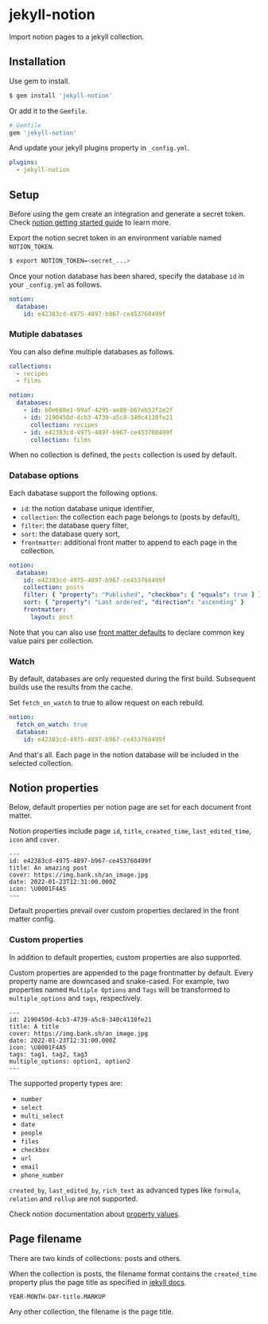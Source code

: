 # jekyll-notion

Import notion pages to a jekyll collection.

## Installation

Use gem to install.
```bash
$ gem install 'jekyll-notion'
```

Or add it to the `Gemfile`.
```ruby
# Gemfile
gem 'jekyll-notion'
```

And update your jekyll plugins property in `_config.yml`.

```yml
plugins:
  - jekyll-notion
```

## Setup

Before using the gem create an integration and generate a secret token. Check [notion getting started guide](https://developers.notion.com/docs/getting-started) to learn more.

Export the notion secret token in an environment variable named `NOTION_TOKEN`.

```bash
$ export NOTION_TOKEN=<secret_...>
```

Once your notion database has been shared, specify the  database `id` in your `_config.yml` as follows.

```yml
notion:
  database:
    id: e42383cd-4975-4897-b967-ce453760499f
```

### Mutiple dabatases

You can also define multiple databases as follows.

```yml
collections:
  - recipes
  - films

notion:
  databases:
    - id: b0e688e1-99af-4295-ae80-b67eb52f2e2f
    - id: 2190450d-4cb3-4739-a5c8-340c4110fe21
      collection: recipes
    - id: e42383cd-4975-4897-b967-ce453760499f 
      collection: films
```

When no collection is defined, the `posts` collection is used by default.

### Database options

Each dabatase support the following options.

* `id`: the notion database unique identifier,
* `collection`: the collection each page belongs to (posts by default),
* `filter`: the database query filter,
* `sort`: the database query sort,
* `frontmatter`: additional front matter to append to each page in the collection.

```yml
notion:
  database:
    id: e42383cd-4975-4897-b967-ce453760499f
    collection: posts
    filter: { "property": "Published", "checkbox": { "equals": true } }
    sort: { "property": "Last ordered", "direction": "ascending" }
    frontmatter:
      layout: post
```

Note that you can also use [front matter defaults](https://jekyllrb.com/docs/configuration/front-matter-defaults/) to declare common key value pairs per collection.

### Watch

By default, databases are only requested during the first build. Subsequent builds use the results from the cache.

Set `fetch_on_watch` to true to allow request on each rebuild.

```yml
notion:
  fetch_on_watch: true
  database:
    id: e42383cd-4975-4897-b967-ce453760499f
```

And that's all. Each page in the notion database will be included in the selected collection.

## Notion properties

Below, default properties per notion page are set for each document front matter.

Notion properties include page `id`, `title`, `created_time`, `last_edited_time`, `icon` and `cover`.

```
---
id: e42383cd-4975-4897-b967-ce453760499f
title: An amazing post
cover: https://img.bank.sh/an_image.jpg
date: 2022-01-23T12:31:00.000Z
icon: \U0001F4A5
---
```

Default properties prevail over custom properties declared in the front matter config.

### Custom properties

In addition to default properties, custom properties are also supported.

Custom properties are appended to the page frontmatter by default. Every property name are downcased and snake-cased.
For example, two properties named `Multiple Options` and `Tags` will be transformed to `multiple_options` and `tags`, respectively.

```
---
id: 2190450d-4cb3-4739-a5c8-340c4110fe21
title: A title
cover: https://img.bank.sh/an_image.jpg
date: 2022-01-23T12:31:00.000Z
icon: \U0001F4A5
tags: tag1, tag2, tag3
multiple_options: option1, option2
---
```

The supported property types are:

* `number`
* `select`
* `multi_select`
* `date`
* `people`
* `files`
* `checkbox`
* `url`
* `email`
* `phone_number`

`created_by`, `last_edited_by`, `rich_text` as advanced types like `formula`, `relation` and `rollup` are not supported.

Check notion documentation about [property values](https://developers.notion.com/reference/property-value-object#all-property-values).

## Page filename

There are two kinds of collections: posts and others.

When the collection is posts, the filename format contains the `created_time` property plus the page title as specified in [jekyll docs](https://jekyllrb.com/docs/posts/#creating-posts).

```
YEAR-MONTH-DAY-title.MARKUP
```

Any other collection, the filename is the page title.
